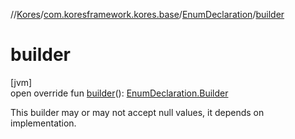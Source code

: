 //[Kores](../../../index.md)/[com.koresframework.kores.base](../index.md)/[EnumDeclaration](index.md)/[builder](builder.md)

# builder

[jvm]\
open override fun [builder](builder.md)(): [EnumDeclaration.Builder](-builder/index.md)

This builder may or may not accept null values, it depends on implementation.
